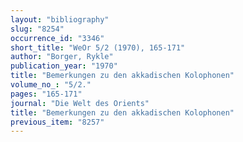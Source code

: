 ```yaml
---
layout: "bibliography"
slug: "8254"
occurrence_id: "3346"
short_title: "WeOr 5/2 (1970), 165-171"
author: "Borger, Rykle"
publication_year: "1970"
title: "Bemerkungen zu den akkadischen Kolophonen"
volume_no_: "5/2."
pages: "165-171"
journal: "Die Welt des Orients"
title: "Bemerkungen zu den akkadischen Kolophonen"
previous_item: "8257"
---
```

